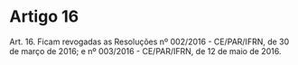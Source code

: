 # Artigo 16

Art. 16. Ficam revogadas as Resoluções nº 002/2016 - CE/PAR/IFRN, de 30 de março de 2016; e nº 003/2016 - CE/PAR/IFRN, de
12 de maio de 2016.
